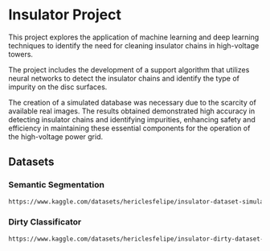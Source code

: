 # Insulator Project

This project explores the application of machine learning and deep learning techniques to identify the need for cleaning insulator chains in high-voltage towers.

The project includes the development of a support algorithm that utilizes neural networks to detect the insulator chains and identify the type of impurity on the disc surfaces.

The creation of a simulated database was necessary due to the scarcity of available real images. The results obtained demonstrated high accuracy in detecting insulator chains and identifying impurities, enhancing safety and efficiency in maintaining these essential components for the operation of the high-voltage power grid.

## Datasets

### Semantic Segmentation

```bash
https://www.kaggle.com/datasets/hericlesfelipe/insulator-dataset-simulated
```

### Dirty Classificator

```bash
https://www.kaggle.com/datasets/hericlesfelipe/insulator-dirty-dataset-simulated
```

